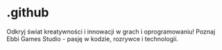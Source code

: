 # .github
Odkryj świat kreatywności i innowacji w grach i oprogramowaniu! Poznaj Ebbi Games Studio - pasję w kodzie, rozrywce i technologii.
